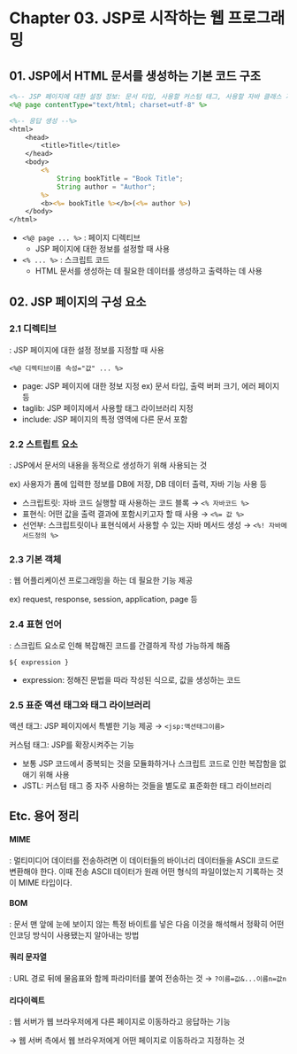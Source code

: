 # Chapter 03. JSP로 시작하는 웹 프로그래밍

## 01. JSP에서 HTML 문서를 생성하는 기본 코드 구조

~~~ jsp
<%-- JSP 페이지에 대한 설정 정보: 문서 타입, 사용할 커스텀 태그, 사용할 자바 클래스 지정 등 --%>
<%@ page contentType="text/html; charset=utf-8" %>

<%-- 응답 생성 --%>
<html>
    <head>
        <title>Title</title>
    </head>
    <body>
        <%
        	String bookTitle = "Book Title";
        	String author = "Author";
        %>
        <b><%= bookTitle %></b>(<%= author %>)
    </body>
</html>
~~~

* `<%@ page ... %>` : 페이지 디렉티브
  * JSP 페이지에 대한 정보를 설정할 때 사용
* `<% ... %>` : 스크립트 코드
  * HTML 문서를 생성하는 데 필요한 데이터를 생성하고 출력하는 데 사용





## 02. JSP 페이지의 구성 요소

### 2.1 디렉티브

: JSP 페이지에 대한 설정 정보를 지정할 때 사용

`<%@ 디렉티브이름 속성="값" ... %>`

* page: JSP 페이지에 대한 정보 지정 ex) 문서 타입, 출력 버퍼 크기, 에러 페이지 등
* taglib: JSP 페이지에서 사용할 태그 라이브러리 지정
* include: JSP 페이지의 특정 영역에 다른 문서 포함



### 2.2 스트립트 요소

: JSP에서 문서의 내용을 동적으로 생성하기 위해 사용되는 것

ex) 사용자가 폼에 입력한 정보를 DB에 저장, DB 데이터 출력, 자바 기능 사용 등

* 스크립트릿: 자바 코드 실행할 때 사용하는 코드 블록 → `<% 자바코드 %>`
* 표현식: 어떤 값을 출력 결과에 포함시키고자 할 때 사용 → `<%= 값 %>`
* 선언부: 스크립트릿이나 표현식에서 사용할 수 있는 자바 메서드 생성 → `<%! 자바메서드정의 %>`



### 2.3 기본 객체

: 웹 어플리케이션 프로그래밍을 하는 데 필요한 기능 제공

ex) request, response, session, application, page 등



### 2.4 표현 언어

: 스크립트 요소로 인해 복잡해진 코드를 간결하게 작성 가능하게 해줌

`${ expression }`

* expression: 정해진 문법을 따라 작성된 식으로, 값을 생성하는 코드



### 2.5 표준 액션 태그와 태그 라이브러리

액션 태그: JSP 페이지에서 특별한 기능 제공 → `<jsp:액션태그이름>`

커스텀 태그: JSP를 확장시켜주는 기능

* 보통 JSP 코드에서 중복되는 것을 모듈화하거나 스크립트 코드로 인한 복잡함을 없애기 위해 사용
* JSTL: 커스텀 태그 중 자주 사용하는 것들을 별도로 표준화한 태그 라이브러리





## Etc. 용어 정리

#### MIME

: 멀티미디어 데이터를 전송하려면 이 데이터들의 바이너리 데이터들을 ASCII 코드로 변환해야 한다. 이때 전송 ASCII 데이터가 원래 어떤 형식의 파일이었는지 기록하는 것이 MIME 타입이다.

#### BOM

: 문서 맨 앞에 눈에 보이지 않는 특정 바이트를 넣은 다음 이것을 해석해서 정확히 어떤 인코딩 방식이 사용됐는지 알아내는 방법

#### 쿼리 문자열

: URL 경로 뒤에 물음표와 함께 파라미터를 붙여 전송하는 것 → `?이름=값&...이름n=값n`

#### 리다이렉트

: 웹 서버가 웹 브라우저에게 다른 페이지로 이동하라고 응답하는 기능

→ 웹 서버 측에서 웹 브라우저에게 어떤 페이지로 이동하라고 지정하는 것

